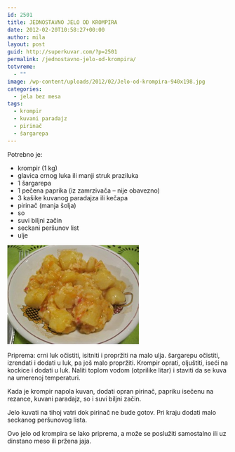 ```yaml
---
id: 2501
title: JEDNOSTAVNO JELO OD KROMPIRA
date: 2012-02-20T10:58:27+00:00
author: mila
layout: post
guid: http://superkuvar.com/?p=2501
permalink: /jednostavno-jelo-od-krompira/
totvreme:
  - ""
image: /wp-content/uploads/2012/02/Jelo-od-krompira-940x198.jpg
categories:
  - jela bez mesa
tags:
  - krompir
  - kuvani paradajz
  - pirinač
  - šargarepa
---
```

Potrebno je:

  * krompir (1 kg)
  * glavica crnog luka ili manji struk praziluka
  * 1 šargarepa
  * 1 pečena paprika (iz zamrzivača – nije obavezno)
  * 3 kašike kuvanog paradajza ili kečapa
  * pirinač (manja šolja)
  * so
  * suvi biljni začin
  * seckani peršunov list
  * ulje

<img class="alignnone size-medium wp-image-2502" title="Jelo od krompira" src="/wp-content/uploads/2012/02/Jelo-od-krompira-300x225.jpg" alt="" width="300" height="225" /> 

Priprema: crni luk očistiti, isitniti i propržiti na malo ulja. šargarepu očistiti, izrendati i dodati u luk, pa još malo propržiti. Krompir oprati, oljuštiti, iseći na kockice i dodati u luk. Naliti toplom vodom (otprilike litar) i staviti da se kuva na umerenoj temperaturi.

Kada je krompir napola kuvan, dodati opran pirinač, papriku isečenu na rezance, kuvani paradajz, so i suvi biljni začin.

Jelo kuvati na tihoj vatri dok pirinač ne bude gotov. Pri kraju dodati malo seckanog peršunovog lista.

Ovo jelo od krompira se lako priprema, a može se poslužiti samostalno ili uz dinstano meso ili pržena jaja.